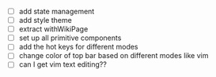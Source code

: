 - [ ] add state management
- [ ] add style theme
- [ ] extract withWikiPage
- [ ] set up all primitive components
- [ ] add the hot keys for different modes
- [ ] change color of top bar based on different modes like vim
- [ ] can I get vim text editing??
